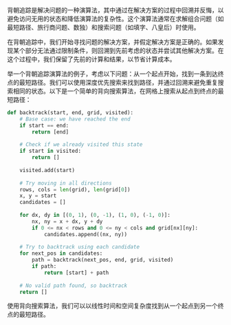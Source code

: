 

背朝追踪是解决问题的一种演算法，其中通过在解决方案的过程中回溯并反悔，以避免访问无用的状态和降低演算法的复杂性。这个演算法通常在求解组合问题（如最短路径、旅行商问题、数独）和搜索问题（如填字、八皇后）时使用。

在背朝追踪中，我们开始寻找问题的解决方案，并假定解决方案是正确的。如果发现某个部分无法通过限制条件，则回溯到先前考虑的状态并尝试其他解决方案。在这个过程中，我们保留了先前的计算和结果，以节省计算成本。

举一个背朝追踪演算法的例子，考虑以下问题：从一个起点开始，找到一条到达终点的最短路径。我们可以使用深度优先搜索来找到路径，并通过回溯来避免重复搜索相同的状态。以下是一个简单的背向搜索算法，在网格上搜索从起点到终点的最短路径：

```python
def backtrack(start, end, grid, visited):
    # Base case: we have reached the end
    if start == end:
        return [end]
    
    # Check if we already visited this state
    if start in visited:
        return []
    
    visited.add(start)
    
    # Try moving in all directions
    rows, cols = len(grid), len(grid[0])
    x, y = start
    candidates = []
    
    for dx, dy in [(0, 1), (0, -1), (1, 0), (-1, 0)]:
        nx, ny = x + dx, y + dy
        if 0 <= nx < rows and 0 <= ny < cols and grid[nx][ny]:
            candidates.append((nx, ny))
    
    # Try to backtrack using each candidate
    for next_pos in candidates:
        path = backtrack(next_pos, end, grid, visited)
        if path:
            return [start] + path
    
    # No valid path found, so backtrack
    return []
```

使用背向搜索算法，我们可以以线性时间和空间复杂度找到从一个起点到另一个终点的最短路径。